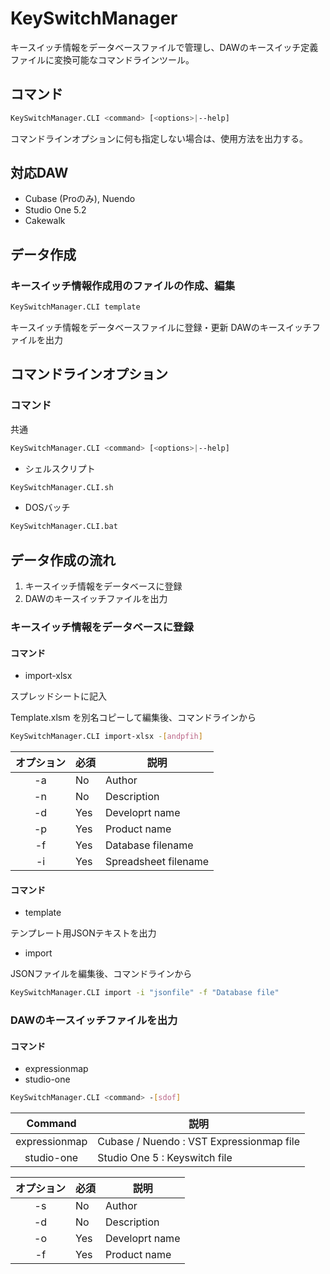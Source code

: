 # KeySwitchManager

キースイッチ情報をデータベースファイルで管理し、DAWのキースイッチ定義ファイルに変換可能なコマンドラインツール。



## コマンド

```bash
KeySwitchManager.CLI <command> [<options>|--help]
```

コマンドラインオプションに何も指定しない場合は、使用方法を出力する。



## 対応DAW

- Cubase (Proのみ), Nuendo
- Studio One 5.2
- Cakewalk



## データ作成

### キースイッチ情報作成用のファイルの作成、編集

```bash
KeySwitchManager.CLI template
```


キースイッチ情報をデータベースファイルに登録・更新
DAWのキースイッチファイルを出力

### 

## 

## コマンドラインオプション

### コマンド

共通

```bash
KeySwitchManager.CLI <command> [<options>|--help]
```

- シェルスクリプト

```bash
KeySwitchManager.CLI.sh
```

- DOSバッチ

```bash
KeySwitchManager.CLI.bat
```



## データ作成の流れ

1. キースイッチ情報をデータベースに登録
2. DAWのキースイッチファイルを出力

### キースイッチ情報をデータベースに登録

#### コマンド

- import-xlsx 

スプレッドシートに記入

Template.xlsm を別名コピーして編集後、コマンドラインから

```Bash
KeySwitchManager.CLI import-xlsx -[andpfih]
```


| オプション | 必須 | 説明                 |
| :--------: | ---- | -------------------- |
|     -a     | No   | Author               |
|     -n     | No   | Description          |
|     -d     | Yes  | Developrt name       |
|     -p     | Yes  | Product name         |
|     -f     | Yes  | Database filename    |
|     -i     | Yes  | Spreadsheet filename |



#### コマンド

- template

テンプレート用JSONテキストを出力

- import

JSONファイルを編集後、コマンドラインから

```bash
KeySwitchManager.CLI import -i "jsonfile" -f "Database file"
```



### DAWのキースイッチファイルを出力

#### コマンド

- expressionmap
- studio-one

```bash
KeySwitchManager.CLI <command> -[sdof]
```


|    Command    | 説明                                     |
| :-----------: | ---------------------------------------- |
| expressionmap | Cubase / Nuendo : VST Expressionmap file |
|  studio-one   | Studio One 5 : Keyswitch file            |



| オプション | 必須 | 説明           |
| :--------: | ---- | -------------- |
|     -s     | No   | Author         |
|     -d     | No   | Description    |
|     -o     | Yes  | Developrt name |
|     -f     | Yes  | Product name   |
